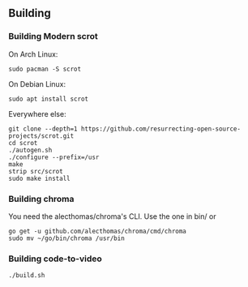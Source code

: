 ## Building

### Building Modern scrot

On Arch Linux:

    sudo pacman -S scrot 

On Debian Linux:

    sudo apt install scrot

Everywhere else:

    git clone --depth=1 https://github.com/resurrecting-open-source-projects/scrot.git
    cd scrot
    ./autogen.sh
    ./configure --prefix=/usr
    make
    strip src/scrot
    sudo make install

### Building chroma

You need the alecthomas/chroma's CLI. Use the one in bin/ or

    go get -u github.com/alecthomas/chroma/cmd/chroma
    sudo mv ~/go/bin/chroma /usr/bin

### Building code-to-video

    ./build.sh
